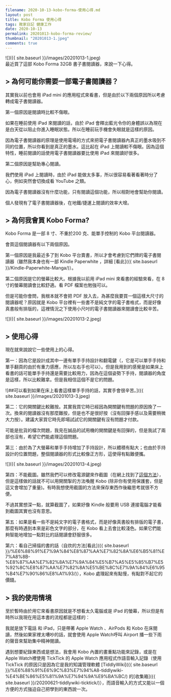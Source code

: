 ```yaml
---
filename: 2020-10-13-kobo-forma-使用心得.md
layout: post
title: Kobo Forma 使用心得
tags: 敗家日記 健康工作
date: 2020-10-13
permalink: 20201013-kobo-forma-review/
thumbnail: "20201013-1.jpeg"
comments: true
---
```


![]({{ site.baseurl }}/images/20201013-1.jpeg)  
最近買了這部 Kobo Forma 32GB 書子書閱讀器，來說一下心得。

## > 為何可能你需要一部電子書閱讀器？ 

其實我以前也會用 iPad mini 的應用程式來看書，但是由於以下兩個原因所以考慮轉成電子書閱讀器。

第一個原因是閱讀時比較不傷眼。

如果在睡前使用 iPad 來閱讀的話，由於 iPad 會釋出藍光令你的身體誤以為現在是白天從以阻止你進入睡眠狀態。所以在睡前玩手機會失眼就是這樣的原因。

因為電子書閱讀器的原理是使用電場的方式來把電子書閱讀器內真正的墨水吸到不同的位置，所以你看到是真正的墨水。這比起在 iPad 上閱讀較不傷眼。因為這個特性，睡前閱讀的話使用電子書閱讀器要比使用 iPad 來閱讀好很多。

第二個原因是幫助專心閱讀。

我們使用 iPad 上閱讀時，由於 iPad 能做太多事，所以很容易看著看著時分了心，例如突然會切換成看 YouTube 之類。

因為電子書閱讀器沒有什麼功能，只有閱讀這個功能，所以相對地會幫助你閱讀。

個人發現有了電子書閱讀器後，在地鐵/捷運上閱讀的效率大增。

## > 為何我會買 Kobo Forma?

Kobo Forma 是一部 8 寸、不重於200 克、能單手控制的 Kobo 平台閱讀器。

會買這個閱讀器有以下兩個原因。

第一個原因是我最近多了到 Kobo  平台賣書，所以才會考慮到它們牌的電子書閱讀器（雖然我本身也有一部 Kindle Paperwhite ，詳細 [看此]({{ site.baseurl }}/Kindle-Paperwhite-Manga/)）。

第二個原因是它的螢幕比較大。根據我以前用 iPad mini 來看書的經驗來看，在 8 寸的螢幕閱讀會比較舒適。看 PDF 檔案也勉強可以。

但是可能你會問，我根本就不會把 PDF 放入去，為甚麼我要買一個這樣大尺寸的閱讀器呢？原因就是 Kobo 平台裡有一些書不是純文字的電子書格式，而是好像真書般有排版的，這裡情況之下使用小尺吋的電子書閱讀器來閱讀會比較辛苦。

![]({{ site.baseurl }}/images/20201013-2.jpeg)

## > 使用心得

現在就來說說它一些使用上的心得。

第一：因為它是設計成其中一邊有單手手持設計和翻電鍵（，它是可以單手手持和單手翻頁的由於有重力感應，所以左右手也可以）。但是我用到的感覺是如果床上看書的話可能單手手持還是需要比較用力，因為在這個姿勢下手持，閱讀器的角度是這樣，所以比較難拿。但是我相信這個不是它的問題。

![##可以看到如果在床上看書這樣單手手持的話，其實手會很辛苦。]({{ site.baseurl }}/images/20201013-3.jpeg)

第二：它的開關鍵比較難按。其實我買它時已經因為開關鍵有問題的原因換了一次。換來的閱讀器沒有那麼難按，但是也不是很好按（沒有回彈手感以及需要稍微大力按）。建議大家買它時先即場試試它的開關鍵有沒有問題才付款。

可能是批貨的檔次問題，我見在誠品的試用機的開關鍵是有回彈的，但是我試了兩部也沒有，希望它們能處理這個問題。

第三：由於為了大螢幕和單手手持增加了手持設計，所以體積有點大；也由於手持設計的位置問題，整個閱讀器的形式比較像正方形，這使得有點難便攜。

![]({{ site.baseurl }}/images/20201013-4.jpeg)

第四：不能截圖。雖然我們可以修改電源鍵來作截圖（在網上找到了[這個方法](http://www.vixual.net/blog/archives/123)），但是這樣做的話就不可以用開關掣的方法喚醒 Kobo (除非你有使用保護套，但是這又會增加了重量)。有時我想使用截圖的方法來保存東西作後繼思考就很不方便。

不過其實想深一點，就算截圖了，如果好像 Kindle 般要用 USB 連接電腦才能看到截圖其實也沒有意思。

第五：如果是看一些不是純文字的電子書格式，而是好像真書般有排版的電子書，那麼有時遇到本來是彩色文字的部分，在 Kobo 看上去會比較淺色。如果它們能夠智能地增加一點對比的話閱讀會舒服很多。

第六：看自己掃描的書的話（自炊的方法[看此]({{ site.baseurl }}/%E6%88%91%E7%9A%84%E8%87%AA%E7%82%8A%E6%B5%81%E7%A8%8B-%E8%87%AA%E7%82%8A%E7%9A%84%E5%B7%A5%E5%85%B7%E5%92%8C%E8%87%AA%E7%82%8A%E5%BE%8C%E7%9A%84%E6%95%B4%E7%90%86%E8%A1%93/)），Kobo 處理起來有點慢，有點對不起它的價錢。

## > 我的使用情境

至於暫時由於用它來看書原因就是不想看太久電腦或是 iPad 的螢幕，所以但是有時所以我現在用這本書的流程都是這樣的：

我就是放下電話 和 iPad，只是帶著 Apple Watch 、AirPods 和 Kobo 在床閱讀，然後如果家裡太嘈吵的話，就會使用 Apple Watch呼叫 Airport 播一些下雨的聲音來幫助集中精神閱讀。

遇到想要紀錄東西或是想法，我會用 Kobo 內置的畫重點功能來記錄，或是在Apple Watch裡使用 TickTick 的 Apple Watch 應用程式作語音輸入記錄（使用 TickTick 的原因只是因為它是我的知識管理軟體 [TiddlyWiki]({{ site.baseurl }}/%E6%88%91%E6%9C%83%E7%94%A8-tiddlywiki-%E4%BE%86%E5%81%9A%E7%94%9A%E9%BA%BC/) 的[收集箱]({{ site.baseurl }}/20200621-tiddlywiki-ticktick/)），而語音輸入的方式又能以一個方便的方式強迫自己把學到的東西說一次。
